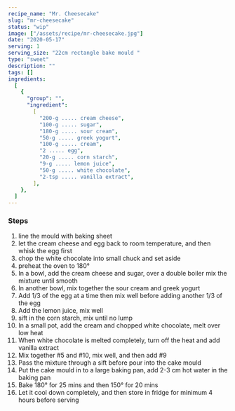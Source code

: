 ```yaml
---
recipe_name: "Mr. Cheesecake"
slug: "mr-cheesecake"
status: "wip"
image: ["/assets/recipe/mr-cheesecake.jpg"]
date: "2020-05-17"
serving: 1
serving_size: "22cm rectangle bake mould "
type: "sweet"
description: ""
tags: []
ingredients:
  [
    {
      "group": "",
      "ingredient":
        [
          "200-g ..... cream cheese",
          "100-g ..... sugar",
          "180-g ..... sour cream",
          "50-g ..... greek yogurt",
          "100-g ..... cream",
          "2 ..... egg",
          "20-g ..... corn starch",
          "9-g ..... lemon juice",
          "50-g ..... white chocolate",
          "2-tsp ..... vanilla extract",
        ],
    },
  ]
---
```


### Steps

1. line the mould with baking sheet
2. let the cream cheese and egg back to room temperature, and then whisk the egg first
3. chop the white chocolate into small chuck and set aside
4. preheat the oven to 180°
5. In a bowl, add the cream cheese and sugar, over a double boiler mix the mixture until smooth
6. In another bowl, mix together the sour cream and greek yogurt
7. Add 1/3 of the egg at a time then mix well before adding another 1/3 of the egg
8. Add the lemon juice, mix well
9. sift in the corn starch, mix until no lump
10. In a small pot, add the cream and chopped white chocolate, melt over low heat
11. When white chocolate is melted completely, turn off the heat and add vanilla extract
12. Mix together #5 and #10, mix well, and then add #9
13. Pass the mixture through a sift before pour into the cake mould
14. Put the cake mould in to a large baking pan, add 2-3 cm hot water in the baking pan
15. Bake 180° for 25 mins and then 150° for 20 mins
16. Let it cool down completely, and then store in fridge for minimum 4 hours before serving
